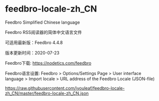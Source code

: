 # feedbro-locale-zh_CN
Feedbro Simplified Chinese language

Feedbro RSS阅读器的简体中文语言文件

可适用最新版：Feedbro 4.4.8 

版本更新时间：2020-07-23

Feedbro下载: https://nodetics.com/feedbro

Feedbro语言设置: Feedbro > Options/Settings Page > User interface language > Import locale > URL address of the Feedbro Locale (JSON-file)

https://raw.githubusercontent.com/iyouleaf/feedbro-locale-zh_CN/master/feedbro-locale-zh_CN.json
